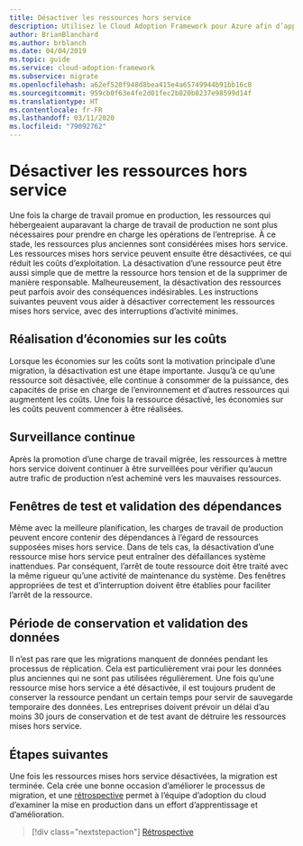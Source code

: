 ```yaml
---
title: Désactiver les ressources hors service
description: Utilisez le Cloud Adoption Framework pour Azure afin d’apprendre à désactiver correctement les ressources mises hors service avec une interruption minimale des activités.
author: BrianBlanchard
ms.author: brblanch
ms.date: 04/04/2019
ms.topic: guide
ms.service: cloud-adoption-framework
ms.subservice: migrate
ms.openlocfilehash: a62ef520f948d8bea415e4a65749944b91bb16c8
ms.sourcegitcommit: 959cb0f63e4fe2d01fec2b820b8237e98599d14f
ms.translationtype: HT
ms.contentlocale: fr-FR
ms.lasthandoff: 03/11/2020
ms.locfileid: "79092762"
---
```

# <a name="decommission-retired-assets"></a>Désactiver les ressources hors service

Une fois la charge de travail promue en production, les ressources qui hébergeaient auparavant la charge de travail de production ne sont plus nécessaires pour prendre en charge les opérations de l’entreprise. À ce stade, les ressources plus anciennes sont considérées mises hors service. Les ressources mises hors service peuvent ensuite être désactivées, ce qui réduit les coûts d’exploitation. La désactivation d’une ressource peut être aussi simple que de mettre la ressource hors tension et de la supprimer de manière responsable. Malheureusement, la désactivation des ressources peut parfois avoir des conséquences indésirables. Les instructions suivantes peuvent vous aider à désactiver correctement les ressources mises hors service, avec des interruptions d’activité minimes.

## <a name="cost-savings-realization"></a>Réalisation d’économies sur les coûts

Lorsque les économies sur les coûts sont la motivation principale d’une migration, la désactivation est une étape importante. Jusqu’à ce qu’une ressource soit désactivée, elle continue à consommer de la puissance, des capacités de prise en charge de l’environnement et d’autres ressources qui augmentent les coûts. Une fois la ressource désactivé, les économies sur les coûts peuvent commencer à être réalisées.

## <a name="continued-monitoring"></a>Surveillance continue

Après la promotion d’une charge de travail migrée, les ressources à mettre hors service doivent continuer à être surveillées pour vérifier qu’aucun autre trafic de production n’est acheminé vers les mauvaises ressources.

## <a name="testing-windows-and-dependency-validation"></a>Fenêtres de test et validation des dépendances

Même avec la meilleure planification, les charges de travail de production peuvent encore contenir des dépendances à l’égard de ressources supposées mises hors service. Dans de tels cas, la désactivation d’une ressource mise hors service peut entraîner des défaillances système inattendues. Par conséquent, l’arrêt de toute ressource doit être traité avec la même rigueur qu’une activité de maintenance du système. Des fenêtres appropriées de test et d’interruption doivent être établies pour faciliter l’arrêt de la ressource.

## <a name="holding-period-and-data-validation"></a>Période de conservation et validation des données

Il n’est pas rare que les migrations manquent de données pendant les processus de réplication. Cela est particulièrement vrai pour les données plus anciennes qui ne sont pas utilisées régulièrement. Une fois qu’une ressource mise hors service a été désactivée, il est toujours prudent de conserver la ressource pendant un certain temps pour servir de sauvegarde temporaire des données. Les entreprises doivent prévoir un délai d’au moins 30 jours de conservation et de test avant de détruire les ressources mises hors service.

## <a name="next-steps"></a>Étapes suivantes

Une fois les ressources mises hors service désactivées, la migration est terminée. Cela crée une bonne occasion d’améliorer le processus de migration, et une [rétrospective](./retrospective.md) permet à l’équipe d’adoption du cloud d’examiner la mise en production dans un effort d’apprentissage et d’amélioration.

> [!div class="nextstepaction"]
> [Rétrospective](./retrospective.md)
